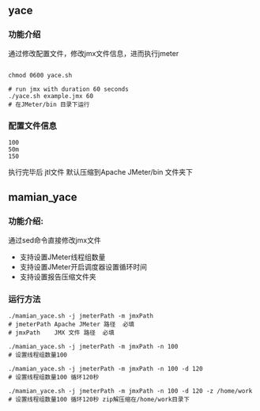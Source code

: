 ## yace

### 功能介绍

通过修改配置文件，修改jmx文件信息，进而执行jmeter

```shell

chmod 0600 yace.sh

# run jmx with duration 60 seconds
./yace.sh example.jmx 60
# 在JMeter/bin 目录下运行
```



### 配置文件信息

```shell
100
50m
150
```

执行完毕后 jtl文件 默认压缩到Apache JMeter/bin 文件夹下



## mamian_yace

### 功能介绍:

通过sed命令直接修改jmx文件

- 支持设置JMeter线程组数量
- 支持设置JMeter开启调度器设置循环时间
- 支持设置报告压缩文件夹

### 运行方法

```shell
./mamian_yace.sh -j jmeterPath -m jmxPath 
# jmeterPath Apache JMeter 路径  必填
# jmxPath    JMX 文件 路径  必填

./mamian_yace.sh -j jmeterPath -m jmxPath -n 100
# 设置线程组数量100

./mamian_yace.sh -j jmeterPath -m jmxPath -n 100 -d 120
# 设置线程组数量100 循环120秒

./mamian_yace.sh -j jmeterPath -m jmxPath -n 100 -d 120 -z /home/work
# 设置线程组数量100 循环120秒 zip解压缩在/home/work目录下


```



